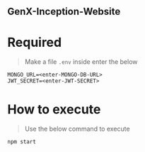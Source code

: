 ## GenX-Inception-Website

# Required

> Make a file `.env` inside enter the below
```
MONGO_URL=<enter-MONGO-DB-URL>
JWT_SECRET=<enter-JWT-SECRET>
```

# How to execute

> Use the below command to execute
```
npm start
```